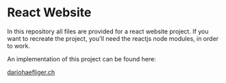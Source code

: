# React Website

In this repository all files are provided for a react website project. If you want to recreate the project, you'll need the reactjs node modules, in order to work.

An implementation of this project can be found here:

[dariohaefliger.ch](dariohaefliger.ch)